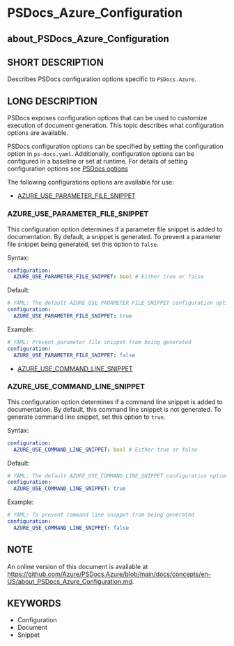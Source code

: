 # PSDocs_Azure_Configuration

## about_PSDocs_Azure_Configuration

## SHORT DESCRIPTION

Describes PSDocs configuration options specific to `PSDocs.Azure`.

## LONG DESCRIPTION

PSDocs exposes configuration options that can be used to customize execution of document generation.
This topic describes what configuration options are available.

PSDocs configuration options can be specified by setting the configuration option in `ps-docs.yaml`.
Additionally, configuration options can be configured in a baseline or set at runtime.
For details of setting configuration options see [PSDocs options][options]

The following configurations options are available for use:

- [AZURE_USE_PARAMETER_FILE_SNIPPET](#azure_use_parameter_file_snippet)

### AZURE_USE_PARAMETER_FILE_SNIPPET

This configuration option determines if a parameter file snippet is added to documentation.
By default, a snippet is generated.
To prevent a parameter file snippet being generated, set this option to `false`.

Syntax:

```yaml
configuration:
  AZURE_USE_PARAMETER_FILE_SNIPPET: bool # Either true or false
```

Default:

```yaml
# YAML: The default AZURE_USE_PARAMETER_FILE_SNIPPET configuration option
configuration:
  AZURE_USE_PARAMETER_FILE_SNIPPET: true
```

Example:

```yaml
# YAML: Prevent parameter file snippet from being generated
configuration:
  AZURE_USE_PARAMETER_FILE_SNIPPET: false
```


- [AZURE_USE_COMMAND_LINE_SNIPPET](#azure_use_command_line_snippet)

### AZURE_USE_COMMAND_LINE_SNIPPET

This configuration option determines if a command line snippet is added to documentation.
By default, this command line snippet is not generated.
To generate command line snippet, set this option to `true`.

Syntax:

```yaml
configuration:
  AZURE_USE_COMMAND_LINE_SNIPPET: bool # Either true or false
```

Default:

```yaml
# YAML: The default AZURE_USE_COMMAND_LINE_SNIPPET configuration option
configuration:
  AZURE_USE_COMMAND_LINE_SNIPPET: true
```

Example:

```yaml
# YAML: To prevent command line snippet from being generated
configuration:
  AZURE_USE_COMMAND_LINE_SNIPPET: false
```

## NOTE

An online version of this document is available at https://github.com/Azure/PSDocs.Azure/blob/main/docs/concepts/en-US/about_PSDocs_Azure_Configuration.md.

## KEYWORDS

- Configuration
- Document
- Snippet

[options]: https://github.com/BernieWhite/PSDocs/blob/main/docs/concepts/PSDocs/en-US/about_PSDocs_Configuration.md

